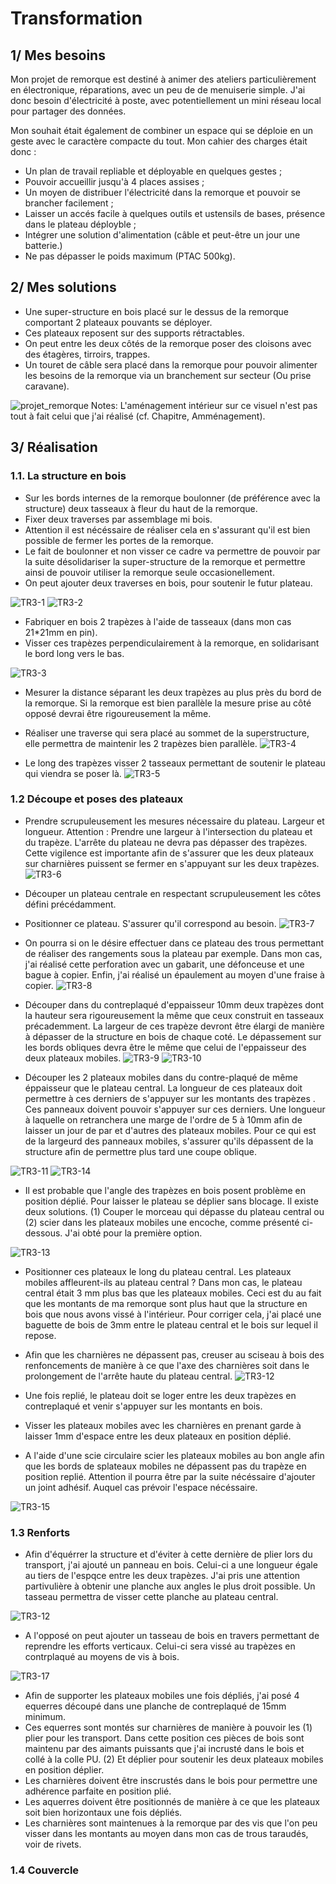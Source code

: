 # Transformation

## 1/ Mes besoins

 Mon projet de remorque est destiné à animer des ateliers particulièrement en électronique, réparations, avec un peu de de menuiserie simple. J'ai donc besoin d'électricité à poste, avec potentiellement un mini réseau local pour partager des données. 
 
Mon souhait était également de combiner un espace qui se déploie en un geste avec le caractère compacte du tout. Mon cahier des charges était donc : 
 - Un plan de travail repliable et déployable en quelques gestes ; 
 - Pouvoir accueillir jusqu'à 4 places assises ; 
 - Un moyen de distribuer l'électricité dans la remorque et pouvoir se brancher facilement ;
 - Laisser un accés facile à quelques outils et ustensils de bases, présence dans le plateau déployble ; 
 - Intégrer une solution d'alimentation (câble et peut-être un jour une batterie.)
 - Ne pas dépasser le poids maximum (PTAC 500kg).


## 2/ Mes solutions
 - Une super-structure en bois placé sur le dessus de la remorque comportant 2 plateaux pouvants se déployer.
 - Ces plateaux reposent sur des supports rétractables. 
 - On peut entre les deux côtés de la remorque poser des cloisons avec des étagères, tirroirs, trappes. 
 - Un touret de câble sera placé dans la remorque pour pouvoir alimenter les besoins de la remorque via un branchement sur secteur (Ou prise caravane). 
 
![projet_remorque](pictures/Tr2-1.png)
Notes: L'aménagement intérieur sur ce visuel n'est pas tout à fait celui que j'ai réalisé (cf. Chapitre, Amménagement).




## 3/ Réalisation 

### 1.1. La structure en bois

 - Sur les bords internes de la remorque boulonner (de préférence avec la structure) deux tasseaux à fleur du haut de la remorque. 
 - Fixer deux traverses par assemblage mi bois.
 - Attention il est nécéssaire de réaliser cela en s'assurant qu'il est bien possible de fermer les portes de la remorque. 
 - Le fait de boulonner et non visser ce cadre va permettre de pouvoir par la suite désolidariser la super-structure de la remorque et permettre ainsi de pouvoir utiliser la remorque seule occasionellement. 
 - On peut ajouter deux traverses en bois, pour soutenir le futur plateau. 

![TR3-1](pictures/TR3-1.png)
![TR3-2](pictures/TR3-2.png)


 - Fabriquer en bois 2 trapèzes à l'aide de tasseaux (dans mon cas 21*21mm en pin).
 - Visser ces trapèzes perpendiculairement à la remorque, en solidarisant le bord long vers le bas. 

![TR3-3](pictures/TR3-3.png)

 - Mesurer la distance séparant les deux trapèzes au plus près du bord de la remorque. Si la remorque est bien parallèle la mesure prise au côté opposé devrai être rigoureusement la même. 
 - Réaliser une traverse qui sera placé au sommet de la superstructure,  elle permettra de maintenir les 2 trapèzes bien parallèle. 
![TR3-4](pictures/TR3-4.png)

 - Le long des trapèzes visser 2 tasseaux permettant de soutenir le plateau qui viendra se poser là. 
![TR3-5](pictures/TR3-5.png)

 ### 1.2 Découpe et poses des plateaux

 - Prendre scrupuleusement les mesures nécessaire du plateau. Largeur et longueur. Attention : Prendre une largeur à l'intersection du plateau et du trapèze. L'arrête du plateau ne devra pas dépasser des trapèzes. Cette vigilence est importante afin de s'assurer que les deux plateaux sur charnières puissent se fermer en s'appuyant sur les deux trapèzes.
![TR3-6](pictures/TR3-6.png)

 - Découper un plateau centrale en respectant scrupuleusement les côtes défini précédamment. 
 - Positionner ce plateau. S'assurer qu'il correspond au besoin.
![TR3-7](pictures/TR3-7.png)

 - On pourra si on le désire effectuer dans ce plateau des trous permettant de réaliser des rangements sous la plateau par exemple. Dans mon cas, j'ai réalisé cette perforation avec un gabarit, une défonceuse et une bague à copier. Enfin, j'ai réalisé un épaulement au moyen d'une fraise à copier. 
![TR3-8](pictures/TR3-8.png)

 - Découper dans du contreplaqué d'eppaisseur 10mm deux trapèzes dont la hauteur sera rigoureusement la même que ceux construit en tasseaux précademment. La largeur de ces trapèze devront être élargi de manière à dépasser de la structure en bois de chaque coté. Le dépassement sur les bords obliques devra être le même que celui de l'eppaisseur des deux plateaux mobiles. 
![TR3-9](pictures/TR3-9.png)
![TR3-10](pictures/TR3-10.png)

 - Découper les 2 plateaux mobiles dans du contre-plaqué de même éppaisseur que le plateau central. La longueur de ces plateaux doit permettre à ces derniers de s'appuyer sur les montants des trapèzes . Ces panneaux doivent pouvoir s'appuyer sur ces derniers. Une longueur à laquelle on retranchera une marge de l'ordre de 5 à 10mm afin de laisser un jour de par et d'autres des plateaux mobiles. Pour ce qui est de la largeurd des panneaux mobiles, s'assurer qu'ils dépassent de la structure afin de permettre plus tard une coupe oblique.

![TR3-11](pictures/TR3-11.png)
![TR3-14](pictures/TR3-14.png)

- Il est probable que l'angle des trapèzes en bois posent problème en position déplié. Pour laisser le plateau se déplier sans blocage. Il existe deux solutions. (1) Couper le morceau qui dépasse du plateau central ou (2) scier dans les plateaux mobiles une encoche, comme présenté ci-dessous. J'ai obté pour la première option. 

![TR3-13](pictures/TR3-13.png)

- Positionner ces plateaux le long du plateau central. Les plateaux mobiles affleurent-ils au plateau central ? Dans mon cas, le plateau central était 3 mm plus bas que les plateaux mobiles. Ceci est du au fait que les montants de ma remorque sont plus haut que la structure en bois que nous avons vissé à l'intérieur. Pour corriger cela, j'ai placé une baguette de bois de 3mm entre le plateau central et le bois sur lequel il repose. 
- Afin que les charnières ne dépassent pas, creuser au sciseau à bois des renfoncements de manière à ce que l'axe des charnières soit dans le prolongement de l'arrête haute du plateau central. 
![TR3-12](pictures/TR3-12.png)

- Une fois replié, le plateau doit se loger entre les deux trapèzes en contreplaqué et venir s'appuyer sur les montants en bois. 
- Visser les plateaux mobiles avec les charnières en prenant garde à laisser 1mm d'espace entre les deux plateaux en position déplié.
- A l'aide d'une scie circulaire scier les plateaux mobiles au bon angle afin que les bords de splateaux mobiles ne dépassent pas du trapèze en position replié. Attention il pourra être par la suite nécéssaire d'ajouter un joint adhésif. Auquel cas prévoir l'espace nécéssaire. 

![TR3-15](pictures/TR3-15.png)

### 1.3 Renforts

 - Afin d'équérrer la structure et d'éviter à cette dernière de plier lors du transport, j'ai ajouté un panneau en bois. Celui-ci a une longueur égale au tiers de l'espqce entre les deux trapèzes. J'ai pris une attention partivulière à obtenir une planche aux angles le plus droit possible. Un tasseau permettra de visser cette planche au plateau central. 

![TR3-12](pictures/TR3-16.png)

 - A l'opposé on peut ajouter un tasseau de bois en travers permettant de reprendre les efforts verticaux. Celui-ci sera vissé au trapèzes en contrplaqué au moyens de vis à bois. 

![TR3-17](pictures/TR3-17.png)

 - Afin de supporter les plateaux mobiles une fois dépliés, j'ai posé 4 equerres découpé dans une planche de contreplaqué de 15mm minimum. 
 - Ces equerres sont montés sur charnières de manière à pouvoir les (1) plier pour les transport. Dans cette position ces pièces de bois sont maintenu par des aimants puissants que j'ai incrusté dans le bois et collé à la colle PU. (2) Et déplier pour soutenir les deux plateaux mobiles en position déplier. 
 - Les charnières doivent être inscrustés dans le bois pour permettre une adhérence parfaite en position plié.
 - Les aquerres doivent être positionnés de manière à ce que les plateaux soit bien horizontaux une fois dépliés. 
 - Les charnières sont maintenues à la remorque par des vis que l'on peu visser dans les montants au moyen dans mon cas de trous taraudés, voir de rivets. 

### 1.4 Couvercle
